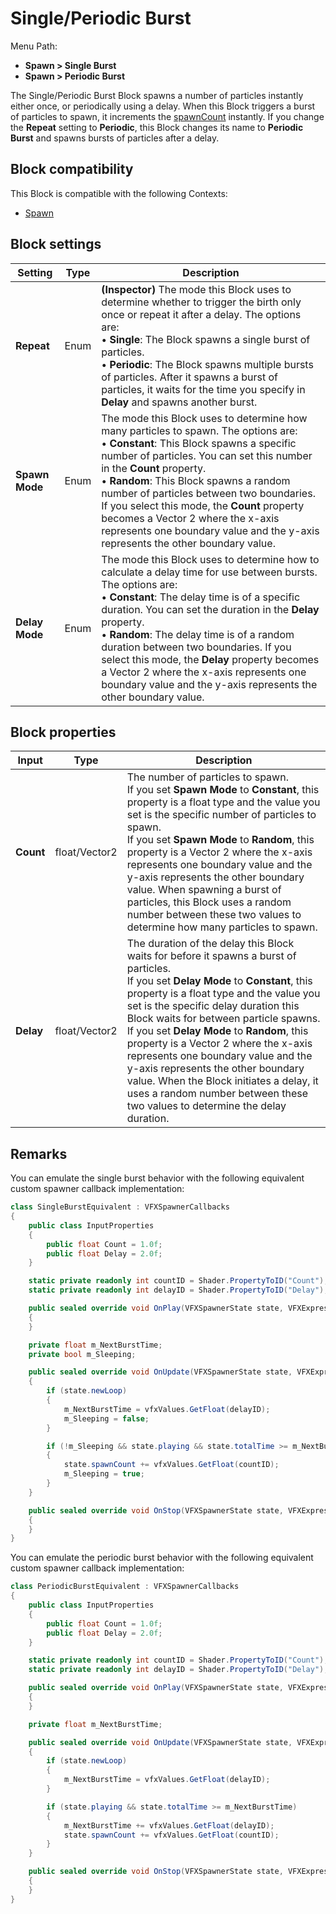# Single/Periodic Burst

Menu Path:

- **Spawn > Single Burst**
- **Spawn > Periodic Burst**

The Single/Periodic Burst Block spawns a number of particles instantly either once, or periodically using a delay. When this Block triggers a burst of particles to spawn, it increments the [spawnCount](https://docs.unity3d.com/Documentation/ScriptReference/VFX.VFXSpawnerState-spawnCount.html) instantly. If you change the **Repeat** setting to **Periodic**, this Block changes its name to **Periodic Burst** and spawns bursts of particles after a delay.

## Block compatibility

This Block is compatible with the following Contexts:

- [Spawn](Context-Spawn.md)

## Block settings

| **Setting**    | **Type** | **Description**                                              |
| -------------- | -------- | ------------------------------------------------------------ |
| **Repeat**     | Enum     | **(Inspector)** The mode this Block uses to determine whether to trigger the birth only once or repeat it after a delay. The options are:<br/>&#8226; **Single**: The Block spawns a single burst of particles.<br/>&#8226; **Periodic**: The Block spawns multiple bursts of particles. After it spawns a burst of particles, it waits for the time you specify in **Delay** and spawns another burst. |
| **Spawn Mode** | Enum     | The mode this Block uses to determine how many particles to spawn. The options are:<br/>&#8226; **Constant**: This Block spawns a specific number of particles. You can set this number in the **Count** property.<br/>&#8226; **Random**: This Block spawns a random number of particles between two boundaries. If you select this mode, the **Count** property becomes a Vector 2 where the x-axis represents one boundary value and the y-axis represents the other boundary value. |
| **Delay Mode** | Enum     | The mode this Block uses to determine how to calculate a delay time for use between bursts. The options are:<br/>&#8226; **Constant**: The delay time is of a specific duration. You can set the duration in the **Delay** property.<br/>&#8226; **Random**: The delay time is of a random duration between two boundaries. If you select this mode, the **Delay** property becomes a Vector 2 where the x-axis represents one boundary value and the y-axis represents the other boundary value. |

## Block properties

| **Input** | **Type**      | **Description**                                              |
| --------- | ------------- | ------------------------------------------------------------ |
| **Count** | float/Vector2 | The number of particles to spawn.<br/>If you set **Spawn Mode** to **Constant**, this property is a float type and the value you set is the specific number of particles to spawn.<br/>If you set **Spawn Mode** to **Random**, this property is a Vector 2 where the x-axis represents one boundary value and the y-axis represents the other boundary value. When spawning a burst of particles, this Block uses a random number between these two values to determine how many particles to spawn. |
| **Delay** | float/Vector2 | The duration of the delay this Block waits for before it spawns a burst of particles.<br/>If you set **Delay Mode** to **Constant**, this property is a float type and the value you set is the specific delay duration this Block waits for between particle spawns.<br/>If you set **Delay Mode** to **Random**, this property is a Vector 2 where the x-axis represents one boundary value and the y-axis represents the other boundary value. When the Block initiates a delay, it uses a random number between these two values to determine the delay duration. |

## Remarks
You can emulate the single burst behavior with the following equivalent custom spawner callback implementation:
```C#
class SingleBurstEquivalent : VFXSpawnerCallbacks
{
    public class InputProperties
    {
        public float Count = 1.0f;
        public float Delay = 2.0f;
    }

    static private readonly int countID = Shader.PropertyToID("Count");
    static private readonly int delayID = Shader.PropertyToID("Delay");

    public sealed override void OnPlay(VFXSpawnerState state, VFXExpressionValues vfxValues, VisualEffect vfxComponent)
    {
    }

    private float m_NextBurstTime;
    private bool m_Sleeping;

    public sealed override void OnUpdate(VFXSpawnerState state, VFXExpressionValues vfxValues, VisualEffect vfxComponent)
    {
        if (state.newLoop)
        {
            m_NextBurstTime = vfxValues.GetFloat(delayID);
            m_Sleeping = false;
        }

        if (!m_Sleeping && state.playing && state.totalTime >= m_NextBurstTime)
        {
            state.spawnCount += vfxValues.GetFloat(countID);
            m_Sleeping = true;
        }
    }

    public sealed override void OnStop(VFXSpawnerState state, VFXExpressionValues vfxValues, VisualEffect vfxComponent)
    {
    }
}
```

You can emulate the periodic burst behavior with the following equivalent custom spawner callback implementation:
```C#
class PeriodicBurstEquivalent : VFXSpawnerCallbacks
{
    public class InputProperties
    {
        public float Count = 1.0f;
        public float Delay = 2.0f;
    }

    static private readonly int countID = Shader.PropertyToID("Count");
    static private readonly int delayID = Shader.PropertyToID("Delay");

    public sealed override void OnPlay(VFXSpawnerState state, VFXExpressionValues vfxValues, VisualEffect vfxComponent)
    {
    }

    private float m_NextBurstTime;

    public sealed override void OnUpdate(VFXSpawnerState state, VFXExpressionValues vfxValues, VisualEffect vfxComponent)
    {
        if (state.newLoop)
        {
            m_NextBurstTime = vfxValues.GetFloat(delayID);
        }

        if (state.playing && state.totalTime >= m_NextBurstTime)
        {
            m_NextBurstTime += vfxValues.GetFloat(delayID);
            state.spawnCount += vfxValues.GetFloat(countID);
        }
    }

    public sealed override void OnStop(VFXSpawnerState state, VFXExpressionValues vfxValues, VisualEffect vfxComponent)
    {
    }
}
```

